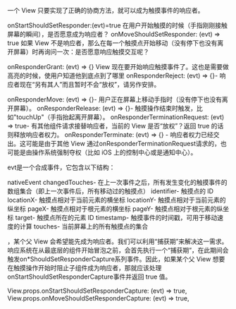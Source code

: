 

一个 View 只要实现了正确的协商方法，就可以成为触摸事件的响应者。

onStartShouldSetResponder:(evt)=true  在用户开始触摸的时候（手指刚刚接触屏幕的瞬间），是否愿意成为响应者？
onMoveShouldSetResponder: (evt) => true 如果 View 不是响应者，那么在每一个触摸点开始移动（没有停下也没有离开屏幕）时再询问一次：是否愿意响应触摸交互呢？

onResponderGrant: (evt) => {} View 现在要开始响应触摸事件了。这也是需要做高亮的时候，使用户知道他到底点到了哪里
onResponderReject: (evt) => {}- 响应者现在“另有其人”而且暂时不会“放权”，请另作安排。

onResponderMove: (evt) => {}- 用户正在屏幕上移动手指时（没有停下也没有离开屏幕）。
onResponderRelease: (evt) => {}- 触摸操作结束时触发，比如"touchUp"（手指抬起离开屏幕）。
onResponderTerminationRequest: (evt) => true- 有其他组件请求接替响应者，当前的 View 是否“放权”？返回 true 的话则释放响应者权力。
onResponderTerminate: (evt) => {} - 响应者权力已经交出。这可能是由于其他 View 通过onResponderTerminationRequest请求的，也可能是由操作系统强制夺权（比如 iOS 上的控制中心或是通知中心）。


evt是一个合成事件，它包含以下结构：

nativeEvent
changedTouches- 在上一次事件之后，所有发生变化的触摸事件的数组集合（即上一次事件后，所有移动过的触摸点）
identifier- 触摸点的 ID
locationX- 触摸点相对于当前元素的横坐标
locationY- 触摸点相对于当前元素的纵坐标
pageX- 触摸点相对于根元素的横坐标
pageY- 触摸点相对于根元素的纵坐标
target- 触摸点所在的元素 ID
timestamp- 触摸事件的时间戳，可用于移动速度的计算
touches- 当前屏幕上的所有触摸点的集合



，某个父 View 会希望能先成为响应者。我们可以利用“捕获期”来解决这一需求。响应系统在从最底层的组件开始冒泡之前，会首先执行一个“捕获期”，在此期间会触发on*ShouldSetResponderCapture系列事件。因此，如果某个父 View 想要在触摸操作开始时阻止子组件成为响应者，那就应该处理onStartShouldSetResponderCapture事件并返回 true 值。

View.props.onStartShouldSetResponderCapture: (evt) => true,
View.props.onMoveShouldSetResponderCapture: (evt) => true,
